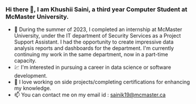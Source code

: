 ### Hi there 👋, I am Khushii Saini, a third year Computer Student at McMaster University.

- 🏢 During the summer of 2023, I completed an internship at McMaster University, under the IT department of Security Services as a Project Support Assistant. I had the opportunity to create impressive data analysis reports and dashboards for the department. I'm currently continuing my work in the same department, now in a part-time capacity.
- 💹 I'm interested in pursuing a career in data science or software development.
- 🧩 I love working on side projects/completing certifications for enhancing my knowledge.
- 📫 You can contact me on my email id : sainik19@mcmaster.ca

